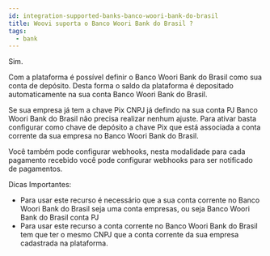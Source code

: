 ```yaml
---
id: integration-supported-banks-banco-woori-bank-do-brasil
title: Woovi suporta o Banco Woori Bank do Brasil ?
tags:
  - bank
---
```


Sim.

Com a plataforma é possível definir o Banco Woori Bank do Brasil como sua conta de depósito. Desta forma o saldo da plataforma é depositado automaticamente na sua conta Banco Woori Bank do Brasil.

Se sua empresa já tem a chave Pix CNPJ já defindo na sua conta PJ Banco Woori Bank do Brasil não precisa realizar nenhum ajuste. Para ativar basta configurar como chave de depósito a chave Pix que está associada a conta corrente da sua empresa no Banco Woori Bank do Brasil.

Você também pode configurar webhooks, nesta modalidade para cada pagamento recebido você pode configurar webhooks para ser notificado de pagamentos.

Dicas Importantes:

- Para usar este recurso é necessário que a sua conta corrente no Banco Woori Bank do Brasil seja uma conta empresas, ou seja Banco Woori Bank do Brasil conta PJ
- Para usar este recurso a conta corrente no Banco Woori Bank do Brasil tem que ter o mesmo CNPJ que a conta corrente da sua empresa cadastrada na plataforma.
